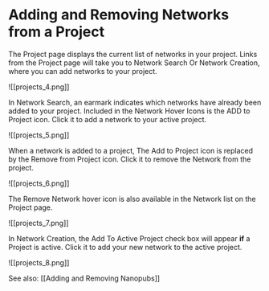 # Adding and Removing Networks from a Project

The Project page displays the current list of networks in your project. Links from the Project page will take you to Network Search Or Network Creation, where you can add networks to your project.

![[projects_4.png]]

   In Network Search, an earmark indicates which networks have already been added to your project. Included in the Network Hover Icons is the ADD to Project icon. Click it to add a network to your active project.

![[projects_5.png]]

   When a network is added to a project, The Add to Project icon is replaced by the Remove from Project icon. Click it to remove the Network from the project.

![[projects_6.png]]

   The Remove Network hover icon is also available in the Network list on the Project page.

![[projects_7.png]]

   In Network Creation, the Add To Active Project check box will appear  **if**  a Project is active. Click it to add your new network to the active project.

![[projects_8.png]]

   See also: [[Adding and Removing Nanopubs]]
